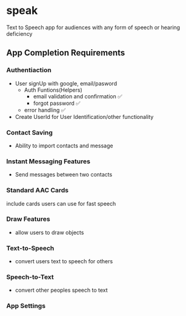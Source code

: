 # speak
Text to Speech app for audiences with any form of speech or hearing deficiency

## App Completion Requirements

### Authentiaction
- User signUp with google, email/pasword
    - Auth Funtions(Helpers)
        - email validation and confirmation ✅
        - forgot password ✅
    - error handling ✅
- Create UserId for User Identification/other functionality

### Contact Saving
- Ability to import contacts and message

### Instant Messaging Features
- Send messages between two contacts

### Standard AAC Cards
include cards users can use for fast speech

### Draw Features
- allow users to draw objects

### Text-to-Speech
- convert users text to speech for others

### Speech-to-Text
- convert other peoples speech to text

### App Settings

